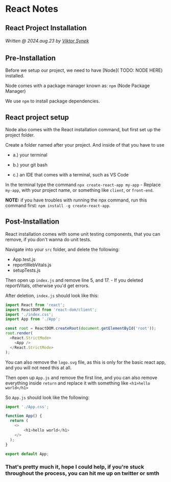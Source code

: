 # React Notes
## React Project Installation
###### Written @ 2024.aug.23 by [Viktor Synek](https://github.com/viktorsynek)

## Pre-Installation

Before we setup our project, we need to have [Node]( TODO: NODE HERE) installed.

Node comes with a package manager known as: ``npm`` (Node Package Manager)

We use ``npm`` to install package dependencies.

## React project setup

Node also comes with the React installation command, but first set up the project folder.

Create a folder named after your project. And inside of that you have to use 

- a.) your terminal

- b.) your git bash

- c.) an IDE that comes with a terminal, such as VS Code

In the terminal type the command ``npx create-react-app my-app`` - Replace ``my-app``, with your project name, or something like ``client``, or ``front-end``.

__NOTE:__ if you have troubles with running the npx command, run this command first: ``npm install -g create-react-app``.

## Post-Installation

React installation comes with some unit testing components, that you can remove, if you don't wanna do unit tests.

Navigate into your ``src`` folder, and delete the following:

- App.test.js 
- reportWebVitals.js 
- setupTests.js

Then open up ``index.js`` and remove line 5, and 17. - If you deleted reportVitals, otherwise you'd get errors.

After deletion, ``index.js`` should look like this:

```javascript
import React from 'react';
import ReactDOM from 'react-dom/client';
import './index.css';
import App from './App';

const root = ReactDOM.createRoot(document.getElementById('root'));
root.render(
  <React.StrictMode>
    <App />
  </React.StrictMode>
);
```

You can also remove the ``logo.svg`` file, as this is only for the basic react app, and you will not need this at all.

Then open up ``App.js`` and remove the first line, and you can also remove everything inside ``return`` and replace it with something like ``<h1>hello world</h1>``

So ``App.js`` should look like the following:

```javascript
import './App.css';

function App() {
  return (
    <>
        <h1>hello world</h1>
    </>
  );
}

export default App;
```


### That's pretty much it, hope I could help, if you're stuck throughout the process, you can hit me up on twitter or smth
